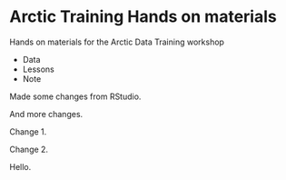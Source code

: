 # Arctic Training Hands on materials
Hands on materials for the Arctic Data Training workshop

* Data
* Lessons
* Note

Made some changes from RStudio.

And more changes.

Change 1.

Change 2.

Hello.